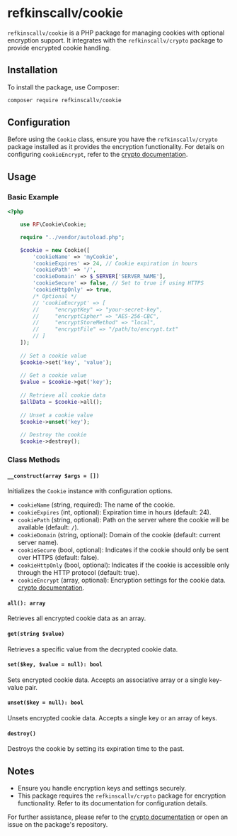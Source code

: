 # refkinscallv/cookie

`refkinscallv/cookie` is a PHP package for managing cookies with optional encryption support. It integrates with the `refkinscallv/crypto` package to provide encrypted cookie handling.

## Installation

To install the package, use Composer:

```bash
composer require refkinscallv/cookie
```

## Configuration

Before using the `Cookie` class, ensure you have the `refkinscallv/crypto` package installed as it provides the encryption functionality. For details on configuring `cookieEncrypt`, refer to the [crypto documentation](https://github.com/refkinscallv/crypto).

## Usage

### Basic Example

```php
<?php

    use RF\Cookie\Cookie;

    require "../vendor/autoload.php";

    $cookie = new Cookie([
        'cookieName' => 'myCookie',
        'cookieExpires' => 24, // Cookie expiration in hours
        'cookiePath' => '/',
        'cookieDomain' => $_SERVER['SERVER_NAME'],
        'cookieSecure' => false, // Set to true if using HTTPS
        'cookieHttpOnly' => true,
        /* Optional */
        // 'cookieEncrypt' => [
        //     "encryptKey" => "your-secret-key",
        //     "encryptCipher" => "AES-256-CBC",
        //     "encryptStoreMethod" => "local",
        //     "encryptFile" => "/path/to/encrypt.txt"
        // ]
    ]);
    
    // Set a cookie value
    $cookie->set('key', 'value');
    
    // Get a cookie value
    $value = $cookie->get('key');
    
    // Retrieve all cookie data
    $allData = $cookie->all();
    
    // Unset a cookie value
    $cookie->unset('key');
    
    // Destroy the cookie
    $cookie->destroy();
```

### Class Methods

#### `__construct(array $args = [])`

Initializes the `Cookie` instance with configuration options. 

- `cookieName` (string, required): The name of the cookie.
- `cookieExpires` (int, optional): Expiration time in hours (default: 24).
- `cookiePath` (string, optional): Path on the server where the cookie will be available (default: `/`).
- `cookieDomain` (string, optional): Domain of the cookie (default: current server name).
- `cookieSecure` (bool, optional): Indicates if the cookie should only be sent over HTTPS (default: false).
- `cookieHttpOnly` (bool, optional): Indicates if the cookie is accessible only through the HTTP protocol (default: true).
- `cookieEncrypt` (array, optional): Encryption settings for the cookie data. [crypto documentation](https://github.com/refkinscallv/crypto).

#### `all(): array`

Retrieves all encrypted cookie data as an array.

#### `get(string $value)`

Retrieves a specific value from the decrypted cookie data.

#### `set($key, $value = null): bool`

Sets encrypted cookie data. Accepts an associative array or a single key-value pair.

#### `unset($key = null): bool`

Unsets encrypted cookie data. Accepts a single key or an array of keys.

#### `destroy()`

Destroys the cookie by setting its expiration time to the past.

## Notes

- Ensure you handle encryption keys and settings securely.
- This package requires the `refkinscallv/crypto` package for encryption functionality. Refer to its documentation for configuration details.

For further assistance, please refer to the [crypto documentation](https://github.com/refkinscallv/crypto) or open an issue on the package's repository.
